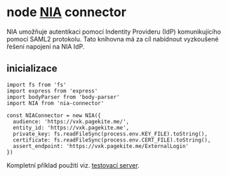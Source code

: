 # node [NIA](https://info.eidentita.cz/portal/) connector

NIA umožňuje autentikaci pomocí Indentity Provideru (IdP) komunikujícího
pomocí SAML2 protokolu.
Tato knihovna má za cíl nabídnout vyzkoušené řešení napojení na NIA IdP.

## inicializace

```
import fs from 'fs'
import express from 'express'
import bodyParser from 'body-parser'
import NIA from 'nia-connector'

const NIAConnector = new NIA({
  audience: 'https://vxk.pagekite.me/',
  entity_id: 'https://vxk.pagekite.me',
  private_key: fs.readFileSync(process.env.KEY_FILE).toString(),
  certificate: fs.readFileSync(process.env.CERT_FILE).toString(),
  assert_endpoint: 'https://vxk.pagekite.me/ExternalLogin'
})
```

Kompletní příklad použití viz. [testovací server](test/server.js).
